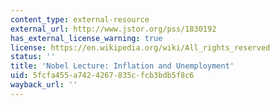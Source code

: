 ```yaml
---
content_type: external-resource
external_url: http://www.jstor.org/pss/1830192
has_external_license_warning: true
license: https://en.wikipedia.org/wiki/All_rights_reserved
status: ''
title: 'Nobel Lecture: Inflation and Unemployment'
uid: 5fcfa455-a742-4267-835c-fcb3bdb5f8c6
wayback_url: ''
---
```

